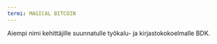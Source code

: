 ```yaml
---
termi: MAGICAL BITCOIN
---
```


Aiempi nimi kehittäjille suunnatulle työkalu- ja kirjastokokoelmalle BDK.
